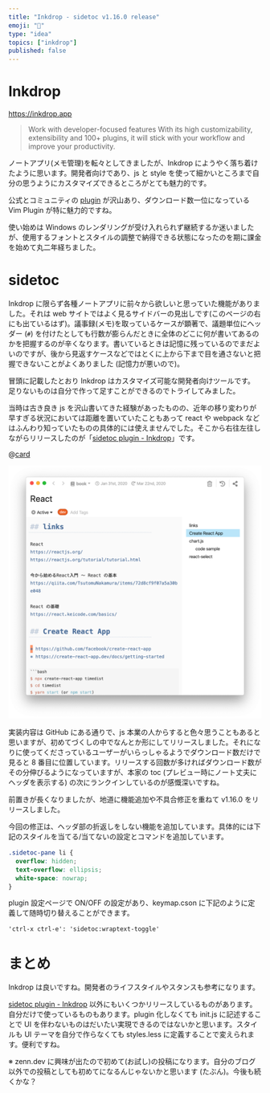 ```yaml
---
title: "Inkdrop - sidetoc v1.16.0 release"
emoji: "📝"
type: "idea"
topics: ["inkdrop"]
published: false
---
```


# Inkdrop

https://inkdrop.app

> Work with developer-focused features
> With its high customizability, extensibility and 100+ plugins, it will stick with your workflow and improve your productivity.

ノートアプリ(メモ管理)を転々としてきましたが、Inkdrop にようやく落ち着けたように思います。開発者向けであり、js と style を使って細かいところまで自分の思うようにカスタマイズできるところがとても魅力的です。

公式とコミュニティの [plugin](https://my.inkdrop.app/plugins) が沢山あり、ダウンロード数一位になっている Vim Plugin が特に魅力的ですね。

使い始めは Windows のレンダリングが受け入れられず継続するか迷いましたが、使用するフォントとスタイルの調整で納得できる状態になったのを期に課金を始めて丸二年経ちました。

# sidetoc

Inkdrop に限らず各種ノートアプリに前々から欲しいと思っていた機能がありました。それは web サイトではよく見るサイドバーの見出しです(このページの右にも出ているはず)。議事録(メモ)を取っているケースが顕著で、議題単位にヘッダー (`#`) を付けたとしても行数が膨らんだときに全体のどこに何が書いてあるのかを把握するのが辛くなります。書いているときは記憶に残っているのでまだよいのですが、後から見返すケースなどではとくに上から下まで目を通さないと把握できないことがよくありました (記憶力が悪いので)。

冒頭に記載したとおり Inkdrop はカスタマイズ可能な開発者向けツールです。足りないものは自分で作って足すことができるのでトライしてみました。

当時は古き良き js を沢山書いてきた経験があったものの、近年の移り変わりが早すぎる状況においては距離を置いていたこともあって react や webpack などはふんわり知っていたものの具体的には使えませんでした。そこから右往左往しながらリリースしたのが「[sidetoc plugin - Inkdrop](https://my.inkdrop.app/plugins/sidetoc)」です。

@[card](https://github.com/basyura/inkdrop-sidetoc)

![](/images/sidetoc.png)

実装内容は GitHub にある通りで、js 本業の人からすると色々思うこともあると思いますが、初めてづくしの中でなんとか形にしてリリースしました。それになりに使ってくださっているユーザーがいらっしゃるようでダウンロード数だけで見ると 8 番目に位置しています。リリースする回数が多ければダウンロード数がその分伸びるようになっていますが、本家の toc (プレビュー時にノート丈夫にヘッダを表示する) の次にランクインしているのが感慨深いですね。


前置きが長くなりましたが、地道に機能追加や不具合修正を重ねて v1.16.0 をリリースしました。

今回の修正は、ヘッダ部の折返しをしない機能を追加しています。具体的には下記のスタイルを当てる/当てないの設定とコマンドを追加しています。

```css
.sidetoc-pane li {
  overflow: hidden;
  text-overflow: ellipsis;
  white-space: nowrap;
}
```

plugin 設定ページで ON/OFF の設定があり、keymap.cson に下記のように定義して随時切り替えることができます。


```
'ctrl-x ctrl-e': 'sidetoc:wraptext-toggle'
```

# まとめ

Inkdrop は良いですね。開発者のライフスタイルやスタンスも参考になります。

[sidetoc plugin - Inkdrop](https://my.inkdrop.app/plugins/sidetoc) 以外にもいくつかリリースしているものがあります。自分だけで使っているものもあります。plugin 化しなくても init.js に記述することで UI を伴わないものはだいたい実現できるのではないかと思います。スタイルも UI テーマを自分で作らなくても styles.less に定義することで変えられます。便利ですね。
 
※ zenn.dev に興味が出たので初めて(お試し)の投稿になります。自分のブログ以外での投稿としても初めてになるんじゃないかと思います (たぶん)。今後も続くかな？


